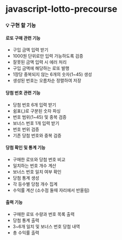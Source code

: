 # javascript-lotto-precourse

### 💡 구현 할 기능
#### 로또 구매 관련 기능
- 구입 금액 입력 받기
- 1000원 단위로만 입력 가능하도록 검증
- 잘못된 금액 입력 시 에러 처리
- 구입 금액에 해당하는 로또 발행
- 1장당 중복되지 않는 6개의 숫자(1~45) 생성
- 생성된 번호는 오름차순 정렬하여 저장

#### 당첨 번호 관련 기능
- 당첨 번호 6개 입력 받기
- 쉼표(,)로 구분된 숫자 파싱
- 번호 범위(1~45) 및 중복 검증
- 보너스 번호 1개 입력 받기
- 번호 번위 검증
- 기존 당첨 번호와 중복 검증

#### 당첨 확인 및 통계 기능
- 구매한 로또와 당첨 번호 비교
- 일치하는 번호 개수 계산
- 보너스 번호 일치 여부 확인
- 당첨 통계 생성
- 각 등수별 당첨 개수 집계
- 수익률 계산 (소수점 둘때 자리에서 반올림)

#### 출력 기능
- 구매한 로또 수량과 번호 목록 출력
- 당첨 통계 출력
- 3~6개 일치 및 보너스 번호 당첨 내역
- 총 수익률 출력